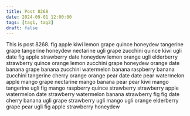 ```yaml
---
title: Post 8268
date: 2024-09-01 12:00:00
tags: [tag1, tag2]
draft: false
---
```

This is post 8268.
fig
apple
kiwi
lemon
grape
quince
honeydew
tangerine
grape
tangerine
honeydew
nectarine
ugli
grape
zucchini
quince
kiwi
ugli
date
fig
apple
strawberry
date
honeydew
lemon
orange
ugli
elderberry
strawberry
quince
orange
lemon
zucchini
grape
honeydew
orange
date
banana
grape
banana
zucchini
watermelon
banana
raspberry
banana
zucchini
tangerine
cherry
orange
orange
pear
date
date
pear
watermelon
apple
mango
grape
nectarine
mango
banana
pear
pear
kiwi
mango
tangerine
ugli
fig
mango
raspberry
quince
strawberry
strawberry
apple
watermelon
date
strawberry
watermelon
banana
strawberry
fig
fig
date
cherry
banana
ugli
grape
strawberry
ugli
mango
ugli
orange
elderberry
grape
pear
ugli
fig
apple
strawberry
honeydew
